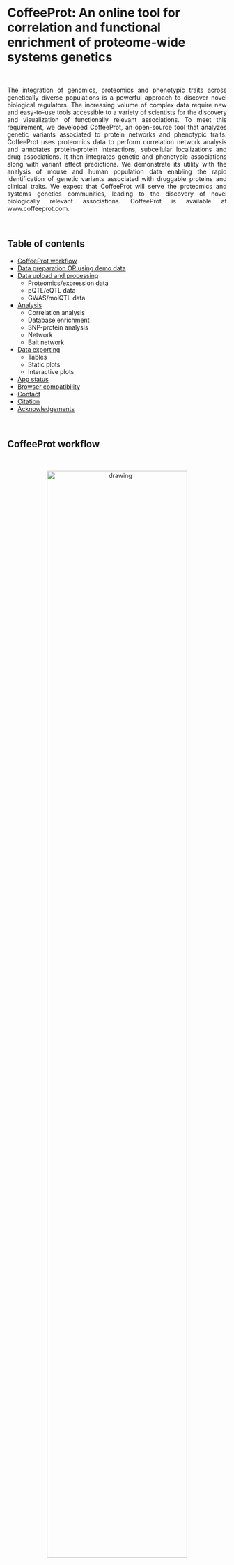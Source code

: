 # <b>CoffeeProt: An online tool for correlation and functional enrichment of proteome-wide systems genetics</b>

<br>

<p align="justify"> The integration of genomics, proteomics and phenotypic traits across genetically diverse populations is a powerful approach to discover novel biological regulators. The increasing volume of complex data require new and easy-to-use tools accessible to a variety of scientists for the discovery and visualization of functionally relevant associations. To meet this requirement, we developed CoffeeProt, an open-source tool that analyzes genetic variants associated to protein networks and phenotypic traits. CoffeeProt uses proteomics data to perform correlation network analysis and annotates protein-protein interactions, subcellular localizations and drug associations. It then integrates genetic and phenotypic associations along with variant effect predictions. We demonstrate its utility with the analysis of mouse and human population data enabling the rapid identification of genetic variants associated with druggable proteins and clinical traits. We expect that CoffeeProt will serve the proteomics and systems genetics communities, leading to the discovery of novel biologically relevant associations. CoffeeProt is available at www.coffeeprot.com. </p>

<br>

## <b>Table of contents</b>
* [CoffeeProt workflow](#coffeeprot-workflow)
* [Data preparation OR using demo data](#data-preparation-or-using-demo-data)
* [Data upload and processing](#data-upload-and-processing)
    * Proteomics/expression data
    * pQTL/eQTL data
    * GWAS/molQTL data
* [Analysis](#analysis)
    * Correlation analysis
    * Database enrichment
    * SNP-protein analysis
    * Network
    * Bait network
* [Data exporting](#data-exporting)
    * Tables
    * Static plots
    * Interactive plots
* [App status](#app-status)
* [Browser compatibility](#browser-compatibility)
* [Contact](#contact)
* [Citation](#citation)
* [Acknowledgements](#Acknowledgements)

<br>

## <b>CoffeeProt workflow</b>

<br>

<p align="center"><img src="./www/Figure_1_V8.svg" alt="drawing" width="80%"/></p>

<p align="justify"><b>Figure. CoffeeProt workflow. </b> The CoffeeProt workflow starts with users accessing the CoffeeProt web user interface at www.CoffeeProt.com to upload datafiles and specify analysis parameters (1). The user interface and server backend running R are connected using the Shiny R package (2). Feature annotations are performed based on local databases included in CoffeeProt as well as remotely hosted databases on the Nectar Research Cloud (3). User data is analyzed to perform summary statistics (I), correlation (II), interaction (III) and network (IV) analyses (4). The results are displayed in the web interface for result interpretation by the user (5). Finally, individual tables and plots are exported (6). </p>

<br>

## <b>Data preparation OR using demo data</b>
<p align="justify"> The easiest way to get started using CoffeeProt is by <b>using the demo dataset</b> included with the app. Simply click on the blue <code><b>Load demo data</b></code> button on the right side of the <code><b>Welcome page</b></code>. This option will directly load the proteomics, pQTL and lipidQTL data from the Parker study. To continue, navigate to the <code><b>Protein/transcript data</b></code>, <code><b>pQTL/eQTL data</b></code> and <code><b>GWAS/molQTL</b></code> tabs to further process the data. When using demo data, you can skip the <code><b>Choose file</b></code> steps, but should still perform filtering, annotation and correlation.</p>

<p align="justify"> Alternatively, analyses in CoffeeProt can be performed on user-uploaded data. This data needs to be converted to the data formats as shown on the CoffeeProt Welcome page. Proteomics (or expression) data requires an identifiers in the first column, and quantitative measurements in all other columns. The preferred identifiers are Gene Names but ENSEMBL genes or UniProt IDs are also accepted (but are internally converted to Gene Names). (Optional) Users can also prepare custom identifier-annotation mapping files (identifier in the first column, annotations in the second) to perform analyses using annotations that are currently not present in CoffeeProt. pQTL/eQTL data files require the columns with information related to the SNP, the affected protein/transcript and a measure of the association. The GWAS/molQTL format is similar to the pQTL/eQTL files, but only needs the following 6 columns: rsID, phenotype, SNP location, SNP chromosome, p-value and grouping. It is recommended to follow the example datasets on the CoffeeProt Welcome page. </p>

<p align="center"><img src="./www/images/tutorial_0_demodata.PNG" alt="drawing" width="90%"/></p>


<br>

## <b>Data upload and processing</b>
<em>Proteomics/expression data</em> <br />
*   Click "Choose file"
*   Select your file (in .csv, .txt or excel format) [1][2]
*   Use the slider to select a missing value cut-off
*   Click "Process Proteins!"
*   Perform correlation by selecting a correlation method and p-value adjustment method
*   Click "Correlate!"

<p align="center"><img src="./www/images/tutorial_2_proteinparameters.PNG" alt="drawing" width="90%"/></p>

<sup>[1] Maximum file size of 500 Mb</sup> <br>
<sup>[2] Any column after the first column should only contain numeric data, blank cells or missing values (NA, Na, na, NaN, NAN)</sup>

<br>

<em>pQTL/eQTL data</em> <br />
*   Click "Choose file"
*   Select your file (in .csv, .txt or excel format)
*   Select the filter type and significance data type
*   Use the slider to apply the filters
*   Select a species for variant effect annotation (optional)
*   Click "Process pQTLs!"

<p align="center"><img src="./www/images/tutorial_3_pqtlparameters.PNG" alt="drawing" width="90%"/></p>

<br>

<em>GWAS/molQTL data</em> <br />
*   Click "Choose file"
*   Select your file (in .csv, .txt or excel format)
*   Select the filter type and significance data type
*   Use the slider to apply the filters
*   Click "Process molQTLs!"

<p align="center"><img src="./www/images/tutorial_4_molqtlparameters.PNG" alt="drawing" width="90%"/></p>

<br>

## <b>Analysis</b>

<p align="justify"> To start analyzing your data, click on to the <code><b>Analysis tab</b></code> which will reveal subtabs for the separate analyses. The analyses are divided into <code><b>Correlation analysis</b></code>, <code><b>Database enrichment</b></code>, <code><b>SNP-protein analysis</b></code>, <code><b>Network analysis</b></code> and <code><b>Bait network analysis</b></code>. Opening any of these tabs will show a new page with some information regarding the analysis, and a checklist indicating whether the required data for the analysis has been uploaded/processed. If all required data is present, new input options will appear allowing the analysis to be performed. </p>

<br>

<b><em>Correlation analysis</em></b>

<p align="justify"> This tab displays a summary of the protein-protein correlation analysis. Prior to producing the plots, co-regulation is defined by the user by setting correlation coefficient and q-value cut-offs. The histograms visualize the number of protein-protein interactions that meet these criteria. For each protein, the number of co-regulation partners is determined based on the user-specified criteria. </p>

<b><em>Database enrichment</em></b>

<p align="justify"> Analyses are performed after annotating co-regulated protein pairs to determine the extend of overlapping annotations. Protein-protein interaction databases (STRING, CORUM & BioPlex 3.0) are searched to identify previously discovered protein pairs. It is expected that a larger percentage of co-regulated protein pairs is found in these databases, compared to the non co-regulated pairs. It is recommended to adjust the co-regulation criteria if no enrichment is detected. </p>

<b><em>SNP-protein analysis</em></b>

<p align="justify"> The SNP-Protein plot summarizes the interactions in the uploaded data by combining several visualizations. A Manhattan plot (top) highlights the QTL p-values per chromosome. Edges are drawn (center) connecting QTL and protein data, where edge color indicates the QTL type. Protein-Protein interactions are shown using arc-diagrams, proteins are ordered by complexsize and number of connections. The user can alter the plots by selecting a single chromosome or proteincomplex of interest. </p>

<b><em>Network analysis</em></b>

<p align="justify"> Network plots are used to visualize interactions between co-regulated proteins in interactive plots. The user can produce networks for 1) All protein interactions, 2) all protein interactions involved in QTLs, 3) protein interactions in the CORUM database or 4) protein interactions in the BioPlex 3.0 database. If QTLs have been uploaded they can be added directly to the network plots. Finally, the nodes and edges in the interactive plot can be colored by nodetypes (protein / SNP) and the user-uploaded proxies or annotations. The interactive plot allows zooming in on, moving and highlighting sections of the network. </p>

<b><em>Bait network analysis</em></b>

<p align="justify"> Bait network plots are used to visualize interactions between co-regulated proteins in interactive plots. The bait refers to a single, or list of, proteins or phenotypes of interest.The nodes and edges in the interactive plot can be colored by nodetypes (protein / SNP) and the user-uploaded proxies. The interactive plot allows zooming in on, moving and highlighting sections of the network. </p>

<br>

<p align="center"><img src="./www/images/tutorial_x_plotexamples.PNG" alt="drawing" width="90%"/></p>

<br>

## <b>Data exporting</b>
<p align="justify"> To export all tables or plots as a compressed (Zipped) folder, click the "Export all tables" or "Export all plots" buttons. The table folder contains the plots generated based on the user data, such as the annotated proteomics dataset, correlation results and QTL tally tables. The plot folder contains all static plots created in the data upload tabs, the correlation, database enrichment and QTL-protein analyses. Alternatively, individual plots can be exported in various dimensions or file formats. </p>

<p align="center"><img src="./www/images/tutorial_export.PNG" alt="drawing" width="90%"/></p>

<br>

## <b>App status</b>
CoffeeProt is currently in active development. The following new features will be added in the near future:
* Custom protein/transcript annotation support, allowing users to upload their own annotations
* New plots utilizing the correlation table share_loc and overlap_loc columns
* Option to open (bait)networks in new browser tabs

<br>

## <b>Browser compatibility</b>

<style>
.basic-styling td,
.basic-styling th {
  border: 1px solid #555;
  padding: 1rem;
}
</style>

<div class="ox-hugo-table basic-styling">
<div></div>
<div class="table-caption">
  <span class="table-number"></span>
</div>

|OS     |version           |   Chrome   |  Firefox |Microsoft Edge|  Safari  |
|-------|:----------------:|:----------:|:--------:|:------------:|:--------:|
|Linux  |Ubuntu 20.04.1 LTS|87.0.4280.88|78.0.1    |n/a           |n/a       |
|MacOS  |10.13.6           |87.0.4280.67|83.0      |n/a           |13.1.2    |
|Windows|10                |87.0.4280.88|83.0      |87.0.664.55   |n/a       |

</div>
<br>

## <b>Contact</b>
Email: support@coffeeprot.com

<br>

## <b>Citation</b>
<p align="justify"> <a href="https://doi.org/10.1101/2020.10.02.323246" target="_blank">Jeffrey Molendijk, Marcus M Seldin, Benjamin L Parker. CoffeeProt: An online tool for correlation and functional enrichment of proteome-wide systems genetics. bioRxiv 2020.10.02.323246; doi: https://doi.org/10.1101/2020.10.02.323246 </a></p>

<br>

## <b>Acknowledgements</b>
<p align="justify"> This research was supported by use of the Nectar Research Cloud and by the University of Melbourne Research Platform Services. The Nectar Research Cloud is a collaborative Australian research platform supported by the National Collaborative Research Infrastructure Strategy. This work was funded by an Australian National Health and Medical Research Council Ideas Grant (APP1184363) and The University of Melbourne Driving Research Momentum program. </p>